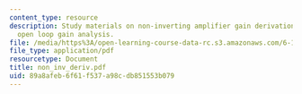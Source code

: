 ```yaml
---
content_type: resource
description: Study materials on non-inverting amplifier gain derivation with finite
  open loop gain analysis.
file: /media/https%3A/open-learning-course-data-rc.s3.amazonaws.com/6-101-introductory-analog-electronics-laboratory-spring-2007/89a8afeb6f61f537a98cdb851553b079_non_inv_deriv.pdf
file_type: application/pdf
resourcetype: Document
title: non_inv_deriv.pdf
uid: 89a8afeb-6f61-f537-a98c-db851553b079
---
```

